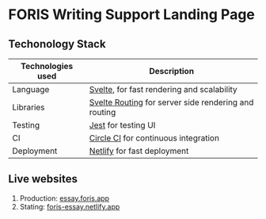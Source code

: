 # FORIS Writing Support Landing Page

## Techonology Stack

| Technologies used | Description                                                                                          |
| ----------------- | ---------------------------------------------------------------------------------------------------- |
| Language          | [Svelte](https://svelte.dev/), for fast rendering and scalability                                    |
| Libraries         | [Svelte Routing](https://github.com/EmilTholin/svelte-routing) for server side rendering and routing |
| Testing           | [Jest](https://jestjs.io/) for testing UI                                                            |
| CI                | [Circle CI](https://circleci.com/) for continuous integration                                        |
| Deployment        | [Netlify](https://www.netlify.com/) for fast deployment                                              |

## Live websites

1. Production: [essay.foris.app](https://essay.foris.app/)
2. Stating: [foris-essay.netlify.app](https://foris-essay.netlify.app)
